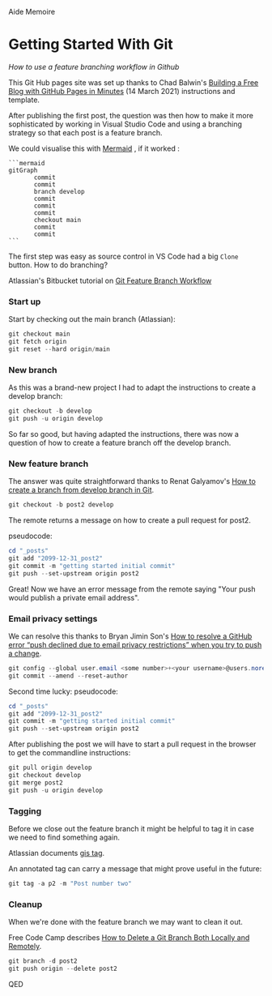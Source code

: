 Aide Memoire 

Getting Started With Git
======================== 
*How to use a feature branching workflow in Github*

This Git Hub pages site was set up thanks to Chad Balwin's [Building a Free Blog with GitHub Pages in Minutes](https://chadbaldwin.net/2021/03/14/how-to-build-a-sql-blog.html) (14 March 2021) instructions and template. 

After publishing the first post, the question was then how to make it more sophisticated by working in Visual Studio Code and using a branching strategy so that each post is a feature branch. 

We could visualise this with [Mermaid](https://mermaid-js.github.io/mermaid/#/) , if it worked :

````
```mermaid
gitGraph
       commit
       commit
       branch develop
       commit
       commit
       commit
       checkout main
       commit
       commit 
``` 
````

The first step was easy as source control in VS Code had a big `Clone` button. How to do branching? 

Atlassian's Bitbucket tutorial on [Git Feature Branch Workflow](https://www.atlassian.com/git/tutorials/comparing-workflows/feature-branch-workflow) 

### Start up 
Start by checking out the main branch (Atlassian): 

```powershell 
git checkout main
git fetch origin 
git reset --hard origin/main
``` 

### New branch
As this was a brand-new project I had to adapt the instructions to create a develop branch: 

```powershell 
git checkout -b develop 
git push -u origin develop
``` 

So far so good, but having adapted the instructions, there was now a question of how to create a feature branch off the develop branch. 

### New feature branch 
The answer was quite straightforward thanks to Renat Galyamov's [How to create a branch from develop branch in Git](https://renatello.com/create-branch-from-another-branch-in-git/#how-to-create-a-branch-from-develop-branch-in-git). 

```powershell 
git checkout -b post2 develop 
``` 

The remote returns a message on how to create a pull request for post2. 

pseudocode: 

```powershell 
cd "_posts" 
git add "2099-12-31_post2" 
git commit -m "getting started initial commit" 
git push --set-upstream origin post2 
``` 

Great! Now we have an error message from the remote saying "Your push would publish a private email address". 

### Email privacy settings 

We can resolve this thanks to Bryan Jimin Son's [How to resolve a GitHub error “push declined due to email privacy restrictions” when you try to push a change](https://bryantson.medium.com/how-to-resolve-a-github-error-push-declined-due-to-email-privacy-restrictions-when-you-try-to-b748f6ca0bcd). 

```powershell 
git config --global user.email <some number>+<your username>@users.noreply.github.com 
git commit --amend --reset-author
``` 

Second time lucky: 
pseudocode: 

```powershell 
cd "_posts" 
git add "2099-12-31_post2" 
git commit -m "getting started initial commit" 
git push --set-upstream origin post2 
``` 

After publishing the post we will have to start a pull request in the browser to get the commandline instructions: 

```powershell 
git pull origin develop
git checkout develop
git merge post2
git push -u origin develop
``` 

### Tagging 
Before we close out the feature branch it might be helpful to tag it in case we need to find something again. 

Atlassian documents [gis tag](https://www.atlassian.com/git/tutorials/inspecting-a-repository/git-tag). 

An annotated tag can carry a message that might prove useful in the future: 

```powershell 
git tag -a p2 -m "Post number two"
``` 

### Cleanup 
When we're done with the feature branch we may want to clean it out. 

Free Code Camp describes [How to Delete a Git Branch Both Locally and Remotely](https://www.freecodecamp.org/news/how-to-delete-a-git-branch-both-locally-and-remotely/). 

```powershell 
git branch -d post2 
git push origin --delete post2
``` 

QED

